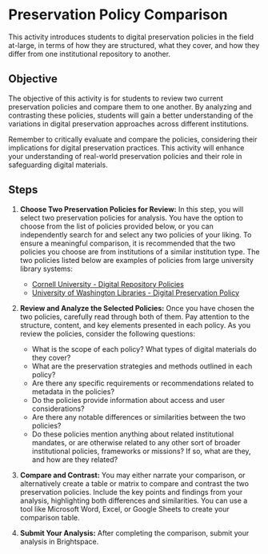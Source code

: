 <!-- ---
title: Preservation Policy Comparison
layout: default
parent: Weekly Activities
nav_order: 10
has_children: false
--- -->

# Preservation Policy Comparison

This activity introduces students to digital preservation policies in the field at-large, in terms of how they are structured, what they cover, and how they differ from one institutional repository to another.

## Objective

The objective of this activity is for students to review two current preservation policies and compare them to one another. By analyzing and contrasting these policies, students will gain a better understanding of the variations in digital preservation approaches across different institutions. 

Remember to critically evaluate and compare the policies, considering their implications for digital preservation practices. This activity will enhance your understanding of real-world preservation policies and their role in safeguarding digital materials.

## Steps

1. **Choose Two Preservation Policies for Review:** In this step, you will select two preservation policies for analysis. You have the option to choose from the list of policies provided below, or you can independently search for and select any two policies of your liking. To ensure a meaningful comparison, it is recommended that the two policies you choose are from institutions of a similar institution type. The two policies listed below are examples of  policies from large university library systems:
   - <a href="https://guides.library.cornell.edu/ecommons/policy" target="_blank">Cornell University - Digital Repository Policies</a>
   - <a href="https://www.lib.washington.edu/preservation/preservation-services/digitization-and-digital-preservation/digital-preservation-policy#:~:text=The%20University%20of%20Washington%20Libraries,University%20for%20the%20foreseeable%20future." target="_blank">University of Washington Libraries - Digital Preservation Policy</a>

2. **Review and Analyze the Selected Policies:** Once you have chosen the two policies, carefully read through both of them. Pay attention to the structure, content, and key elements presented in each policy. As you review the policies, consider the following questions:
   
   - What is the scope of each policy? What types of digital materials do they cover?
   - What are the preservation strategies and methods outlined in each policy?
   - Are there any specific requirements or recommendations related to metadata in the policies?
   - Do the policies provide information about access and user considerations?
   - Are there any notable differences or similarities between the two policies?
   - Do these policies mention anything about related institutional mandates, or are otherwise related to any other sort of broader institutional policies, frameworks or missions? If so, what are they, and how are they related?

3. **Compare and Contrast:** You may either narrate your comparison, or alternatively create a table or matrix to compare and contrast the two preservation policies. Include the key points and findings from your analysis, highlighting both differences and similarities. You can use a tool like Microsoft Word, Excel, or Google Sheets to create your comparison table.

4. **Submit Your Analysis:** After completing the comparison, submit your analysis in Brightspace.
